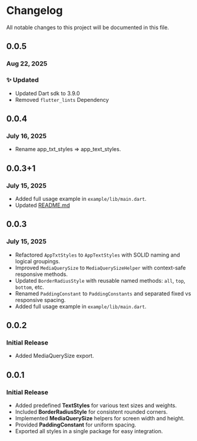 # Changelog

All notable changes to this project will be documented in this file.

## 0.0.5

### Aug 22, 2025

### ✨ Updated

- Updated Dart sdk to 3.9.0
- Removed `flutter_lints` Dependency

## 0.0.4

### July 16, 2025

* Rename app_txt_styles => app_text_styles.

## 0.0.3+1

### July 15, 2025

* Added full usage example in `example/lib/main.dart`.
* Updated [README.md](README.md)

## 0.0.3

### July 15, 2025

* Refactored `AppTxtStyles` to `AppTextStyles` with SOLID naming and logical groupings.
* Improved `MediaQuerySize` to `MediaQuerySizeHelper` with context-safe responsive methods.
* Updated `BorderRadiusStyle` with reusable named methods: `all`, `top`, `bottom`, etc.
* Renamed `PaddingConstant` to `PaddingConstants` and separated fixed vs responsive spacing.
* Added full usage example in `example/lib/main.dart`.

## 0.0.2

### Initial Release

* Added MediaQuerySize export.

## 0.0.1

### Initial Release

* Added predefined **TextStyles** for various text sizes and weights.
* Included **BorderRadiusStyle** for consistent rounded corners.
* Implemented **MediaQuerySize** helpers for screen width and height.
* Provided **PaddingConstant** for uniform spacing.
* Exported all styles in a single package for easy integration.
